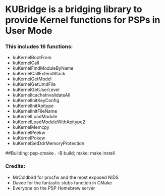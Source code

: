 # KUBridge is a bridging library to provide Kernel functions for PSPs in User Mode

### This includes 16 functions:

- kuKernelBootFrom
- kuKernelCall
- kuKernelFindModuleByName
- kuKernelCallExtendStack
- kuKernelGetModel
- kuKernelGetUmdFile
- kuKernelGetUserLevel
- kuKernelIcacheInvalidateAll
- kuKernelInitKeyConfig
- kuKernelInitApitype
- kuKernelInitFileName
- kuKernelLoadModule
- kuKernelLoadModuleWithApitype2
- kuKernelMemcpy
- kuKernelPeekw
- kuKernelPokew
- kuKernelSetDdrMemoryProtection

##Building:
    psp-cmake . -B build; make; make install

### Credits: 
- MrColdbird for procfw and the most exposed NIDS
- Davee for the fantastic stubs function in CMake
- Everyone on the PSP Homebrew server
